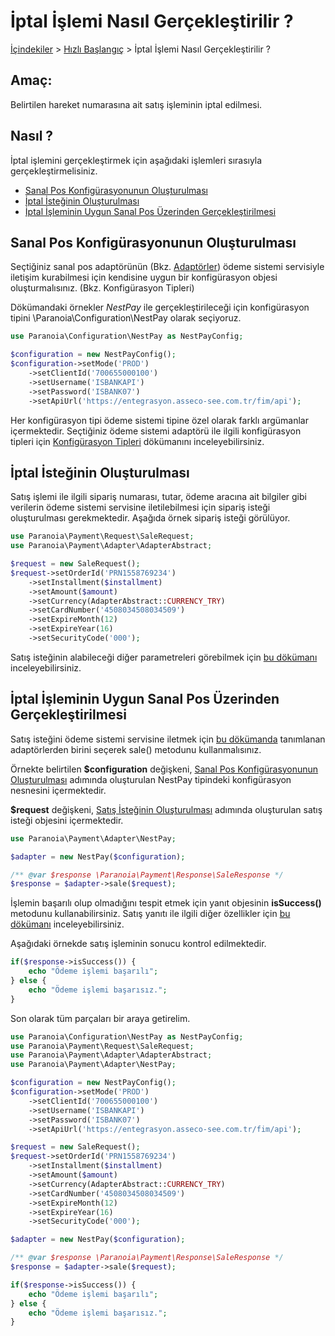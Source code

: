# İptal İşlemi Nasıl Gerçekleştirilir ?
[İçindekiler](/docs/icindekiler.md) > [Hızlı Başlangıç](/docs/QuickStart.md) > İptal İşlemi Nasıl Gerçekleştirilir ?

## Amaç:
Belirtilen hareket numarasına ait satış işleminin iptal edilmesi.

## Nasıl ?
İptal işlemini gerçekleştirmek için aşağıdaki işlemleri sırasıyla gerçekleştirmelisiniz.

* [Sanal Pos Konfigürasyonunun Oluşturulması](#sanal-pos-konfig%C3%BCrasyonunun-olu%C5%9Fturulmas%C4%B1)
* [İptal İsteğinin Oluşturulması](#%C4%B0ptal-%C4%B0ste%C4%9Finin-Olu%C5%9Fturulmas%C4%B1)
* [İptal İşleminin Uygun Sanal Pos Üzerinden Gerçekleştirilmesi](#%C4%B0ptal-%C4%B0%C5%9Fleminin-Uygun-Sanal-Pos-%C3%9Czerinden-Ger%C3%A7ekle%C5%9Ftirilmesi)

## Sanal Pos Konfigürasyonunun Oluşturulması

Seçtiğiniz sanal pos adaptörünün (Bkz. [Adaptörler](/docs/References/Adapters.md)) ödeme sistemi servisiyle iletişim kurabilmesi için kendisine uygun bir konfigürasyon objesi oluşturmalısınız. (Bkz. Konfigürasyon Tipleri)

Dökümandaki örnekler *NestPay* ile gerçekleştirileceği için konfigürasyon tipini \Paranoia\Configuration\NestPay olarak seçiyoruz.

```php
use Paranoia\Configuration\NestPay as NestPayConfig;

$configuration = new NestPayConfig();
$configuration->setMode('PROD')
    ->setClientId('700655000100')
    ->setUsername('ISBANKAPI')
    ->setPassword('ISBANK07')
    ->setApiUrl('https://entegrasyon.asseco-see.com.tr/fim/api');

```

Her konfigürasyon tipi ödeme sistemi tipine özel olarak farklı argümanlar içermektedir. Seçtiğiniz ödeme sistemi adaptörü ile ilgili konfigürasyon tipleri için [Konfigürasyon Tipleri](/docs/References/ConfigurationTypes.md) dökümanını inceleyebilirsiniz.


## İptal İsteğinin Oluşturulması

Satış işlemi ile ilgili sipariş numarası, tutar, ödeme aracına ait bilgiler gibi verilerin ödeme sistemi servisine iletilebilmesi için sipariş isteği oluşturulması gerekmektedir. Aşağıda örnek sipariş isteği görülüyor.

```php
use Paranoia\Payment\Request\SaleRequest;
use Paranoia\Payment\Adapter\AdapterAbstract;

$request = new SaleRequest();
$request->setOrderId('PRN1558769234')
    ->setInstallment($installment)
    ->setAmount($amount)
    ->setCurrency(AdapterAbstract::CURRENCY_TRY)
    ->setCardNumber('4508034508034509')
    ->setExpireMonth(12)
    ->setExpireYear(16)
    ->setSecurityCode('000');
```

Satış isteğinin alabileceği diğer parametreleri görebilmek için [bu dökümanı](/docs/References/RequestTypes/SaleRequest.md) inceleyebilirsiniz.

## İptal İşleminin Uygun Sanal Pos Üzerinden Gerçekleştirilmesi

Satış isteğini ödeme sistemi servisine iletmek için [bu dökümanda](/docs/References/Adapters.md) tanımlanan adaptörlerden birini seçerek sale() metodunu kullanmalısınız.

Örnekte belirtilen **$configuration** değişkeni, [Sanal Pos Konfigürasyonunun Oluşturulması](#sanal-pos-konfig%C3%BCrasyonunun-olu%C5%9Fturulmas%C4%B1) adımında oluşturulan NestPay tipindeki konfigürasyon nesnesini içermektedir.

**$request** değişkeni, [Satış İsteğinin Oluşturulması](#sat%C4%B1%C5%9F-%C4%B0ste%C4%9Finin-olu%C5%9Fturulmas%C4%B1) adımında oluşturulan satış isteği objesini içermektedir.

```php
use Paranoia\Payment\Adapter\NestPay;

$adapter = new NestPay($configuration);

/** @var $response \Paranoia\Payment\Response\SaleResponse */
$response = $adapter->sale($request);

```

İşlemin başarılı olup olmadığını tespit etmek için yanıt objesinin **isSuccess()** metodunu kullanabilirsiniz. Satış yanıtı ile ilgili diğer özellikler için [bu dökümanı](/docs/References/ResponseTypes/SaleResponse.md) inceleyebilirsiniz. 

Aşağıdaki örnekde satış işleminin sonucu kontrol edilmektedir.

```php
if($response->isSuccess()) {
	echo "Ödeme işlemi başarılı";
} else {
	echo "Ödeme işlemi başarısız.";
}
```

Son olarak tüm parçaları bir araya getirelim.
```php
use Paranoia\Configuration\NestPay as NestPayConfig;
use Paranoia\Payment\Request\SaleRequest;
use Paranoia\Payment\Adapter\AdapterAbstract;
use Paranoia\Payment\Adapter\NestPay;

$configuration = new NestPayConfig();
$configuration->setMode('PROD')
    ->setClientId('700655000100')
    ->setUsername('ISBANKAPI')
    ->setPassword('ISBANK07')
    ->setApiUrl('https://entegrasyon.asseco-see.com.tr/fim/api');

$request = new SaleRequest();
$request->setOrderId('PRN1558769234')
    ->setInstallment($installment)
    ->setAmount($amount)
    ->setCurrency(AdapterAbstract::CURRENCY_TRY)
    ->setCardNumber('4508034508034509')
    ->setExpireMonth(12)
    ->setExpireYear(16)
    ->setSecurityCode('000');    

$adapter = new NestPay($configuration);

/** @var $response \Paranoia\Payment\Response\SaleResponse */
$response = $adapter->sale($request);    

if($response->isSuccess()) {
	echo "Ödeme işlemi başarılı";
} else {
	echo "Ödeme işlemi başarısız.";
}
```
